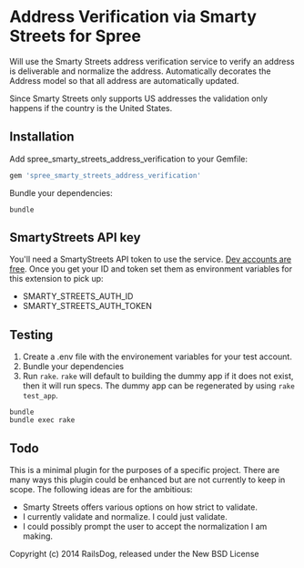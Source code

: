 Address Verification via Smarty Streets for Spree
=================================================

Will use the Smarty Streets address verification service to verify an address
is deliverable and normalize the address. Automatically decorates the Address
model so that all address are automatically updated.

Since Smarty Streets only supports US addresses the validation only happens
if the country is the United States.

Installation
------------

Add spree_smarty_streets_address_verification to your Gemfile:

```ruby
gem 'spree_smarty_streets_address_verification'
```

Bundle your dependencies:

```shell
bundle
```

## SmartyStreets API key
You'll need a SmartyStreets API token to use the service.  [Dev accounts are free](https://smartystreets.com/account/create).  Once you get your ID and token set them as environment variables for this extension to pick up:
* SMARTY_STREETS_AUTH_ID
* SMARTY_STREETS_AUTH_TOKEN

Testing
-------

1. Create a .env file with the environement variables for your test account.
2. Bundle your dependencies
3. Run `rake`. `rake` will default to building the dummy app if it does
   not exist, then it will run specs. The dummy app can be regenerated by
   using `rake test_app`.

```shell
bundle
bundle exec rake
```

Todo
----

This is a minimal plugin for the purposes of a specific project. There are many
ways this plugin could be enhanced but are not currently to keep in scope. The
following ideas are for the ambitious:

* Smarty Streets offers various options on how strict to validate.
* I currently validate and normalize. I could just validate.
* I could possibly prompt the user to accept the normalization I am making.

Copyright (c) 2014 RailsDog, released under the New BSD License
